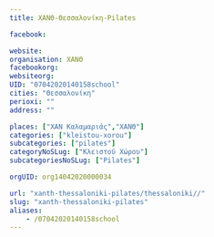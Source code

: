 ```yaml
---
title: ΧΑΝΘ-Θεσσαλονίκη-Pilates

facebook:

website:
organisation: ΧΑΝΘ
facebookorg:
websiteorg:
UID: "07042020140158school"
cities: "Θεσσαλονίκη"
perioxi: ""
address: ""

places: ["ΧΑΝ Καλαμαριάς","ΧΑΝΘ"]
categories: ["kleistou-xorou"]
subcategories: ["pilates"]
categoryNoSLug: ["Κλειστού Χώρου"]
subcategoriesNoSLug: ["Pilates"]

orgUID: org14042020000034

url: "xanth-thessaloniki-pilates/thessaloniki//"
slug: "xanth-thessaloniki-pilates"
aliases:
    - /07042020140158school
---
```





